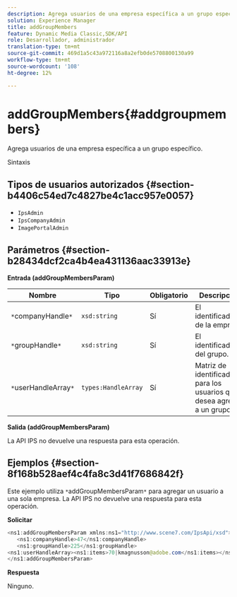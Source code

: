 ```yaml
---
description: Agrega usuarios de una empresa específica a un grupo específico.
solution: Experience Manager
title: addGroupMembers
feature: Dynamic Media Classic,SDK/API
role: Desarrollador, administrador
translation-type: tm+mt
source-git-commit: 469d1a5c43a972116a8a2efb0de5708800130a99
workflow-type: tm+mt
source-wordcount: '108'
ht-degree: 12%

---
```



# addGroupMembers{#addgroupmembers}

Agrega usuarios de una empresa específica a un grupo específico.

Sintaxis

## Tipos de usuarios autorizados {#section-b4406c54ed7c4827be4c1acc957e0057}

* `IpsAdmin`
* `IpsCompanyAdmin`
* `ImagePortalAdmin`

## Parámetros {#section-b28434dcf2ca4b4ea431136aac33913e}

**Entrada (addGroupMembersParam)**

| Nombre | Tipo | Obligatorio | Descripción |
|---|---|---|---|
| `*`companyHandle`*` | `xsd:string` | Sí | El identificador de la empresa. |
| `*`groupHandle`*` | `xsd:string` | Sí | El identificador del grupo. |
| `*`userHandleArray`*` | `types:HandleArray` | Sí | Matriz de identificadores para los usuarios que desea agregar a un grupo. |

**Salida (addGroupMembersParam)**

La API IPS no devuelve una respuesta para esta operación.

## Ejemplos {#section-8f168b528aef4c4fa8c3d41f7686842f}

Este ejemplo utiliza `*`addGroupMembersParam`*` para agregar un usuario a una sola empresa. La API IPS no devuelve una respuesta para esta operación.

**Solicitar**

```java
<ns1:addGroupMembersParam xmlns:ns1="http://www.scene7.com/IpsApi/xsd">
   <ns1:companyHandle>47</ns1:companyHandle>
   <ns1:groupHandle>225</ns1:groupHandle>
<ns1:userHandleArray><ns1:items>70|kmagnusson@adobe.com</ns1:items></ns1:userHandleArray>
</ns1:addGroupMembersParam>
```

**Respuesta**

Ninguno.
